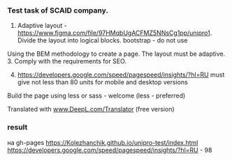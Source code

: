 ### Test task of SCAID company.

1. Adaptive layout - https://www.figma.com/file/97HMqbUgACFMZ5NNsCg1pp/unipro1. Divide the layout into logical blocks. bootstrap - do not use

Using the BEM methodology to create a page. The layout must be adaptive. 
3. Comply with the requirements for SEO.

4. https://developers.google.com/speed/pagespeed/insights/?hl=RU must give not less than 80 units for mobile and desktop versions

Build the page using less or sass - welcome (less - preferred)

Translated with www.DeepL.com/Translator (free version)

### result 
на gh-pages https://Kolezhanchik.github.io/unipro-test/index.html
https://developers.google.com/speed/pagespeed/insights/?hl=RU   - 98
